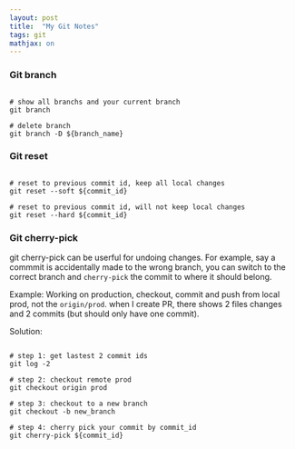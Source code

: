 ```yaml
---
layout: post
title:  "My Git Notes"
tags: git 
mathjax: on
---
```


### Git branch

```console

# show all branchs and your current branch
git branch 

# delete branch
git branch -D ${branch_name}

```

### Git reset

```console

# reset to previous commit id, keep all local changes
git reset --soft ${commit_id}

# reset to previous commit id, will not keep local changes
git reset --hard ${commit_id}

```


### Git cherry-pick
git cherry-pick can be userful for undoing changes. For example, say a commmit is accidentally made to the wrong branch, you can switch to the correct branch and `cherry-pick` the commit to where it should belong.

Example:
Working on production, checkout, commit and push from local prod, not the `origin/prod`. when I create PR, there shows 2 files changes and 2 commits (but should only have one commit).

Solution:


```console

# step 1: get lastest 2 commit ids
git log -2

# step 2: checkout remote prod
git checkout origin prod

# step 3: checkout to a new branch
git checkout -b new_branch 

# step 4: cherry pick your commit by commit_id
git cherry-pick ${commit_id} 


```

